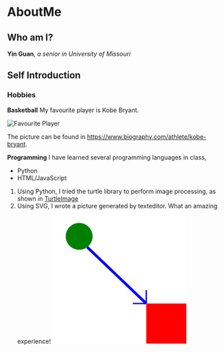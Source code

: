 # AboutMe
## Who am I?
**Yin Guan**, *a senior in University of Missouri*

## Self Introduction

### Hobbies
**Basketball**
My favourite player is Kobe Bryant.

![Favourite Player](https://www.biography.com/.image/c_limit%2Ccs_srgb%2Cq_auto:good%2Cw_700/MTcwMDIzMzg3MjQwODY3NDAx/gettyimages-521051018.webp)

The picture can be found in <https://www.biography.com/athlete/kobe-bryant>.

**Programming**
I have learned several programming languages in class,

- Python
- HTML/JavaScript
1. Using Python, I tried the turtle library to perform image processing, as shown in [TurtleImage](https://github.com/guanyinwudi/AboutMe/src)
2. Using SVG, I wrote a picture generated by texteditor. What an amazing experience!
![My SVG Creation](image/svg.jpg)
